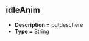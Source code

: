 ## idleAnim
* **Description =** putdeschere
* **Type =** [String](https://api.haxeflixel.com/String.html)

